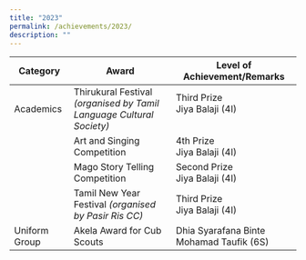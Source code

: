 ```yaml
---
title: "2023"
permalink: /achievements/2023/
description: ""
---
```

| Category | Award | Level of Achievement/Remarks |
|---|---|---|
| Academics | Thirukural Festival *(organised by Tamil Language Cultural Society)* | Third Prize<br>Jiya Balaji (4I)<br><br> |
|   | Art and Singing Competition | 4th Prize<br>Jiya Balaji (4I)<br> |
| | Mago Story Telling Competition|Second Prize<br>Jiya Balaji (4I) <br> 
| |Tamil New Year Festival *(organised by Pasir Ris CC)* | Third Prize <br>Jiya Balaji (4I)<br>|
| Uniform Group | Akela Award for Cub Scouts | Dhia Syarafana Binte Mohamad Taufik (6S) |